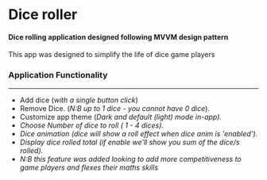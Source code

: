 <h1>Dice roller</h1>
<h4>Dice rolling application designed following MVVM design pattern</h4>
<p>This app was designed to simplify the life of dice game players </p>
<h3>Application Functionality</h3><hr>
<ul>
  <li>Add dice (<i>with a single button click</i>)</li>
  <li>Remove Dice. (<i>N:B up to 1 dice - you cannot have 0 dice</i>).</li>
  <li>Customize app theme (<i>Dark and default (light) mode in-app<i>).</li>
  <li>Choose Number of dice to roll (<i> 1 - 4 dices</i>).</li>
  <li>Dice animation (<i>dice will show a roll effect when dice anim is 'enabled'</i>).</li>
    <li>Display dice rolled total (<i>if enable we'll show you sum of the dice/s rolled</i>).<li>N:B this feature was added looking to add more competitiveness to game players and flexes their maths skills</li></li>
